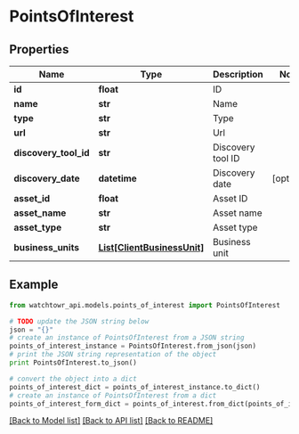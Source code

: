 # PointsOfInterest


## Properties
Name | Type | Description | Notes
------------ | ------------- | ------------- | -------------
**id** | **float** | ID | 
**name** | **str** | Name | 
**type** | **str** | Type | 
**url** | **str** | Url | 
**discovery_tool_id** | **str** | Discovery tool ID | 
**discovery_date** | **datetime** | Discovery date | [optional] 
**asset_id** | **float** | Asset ID | 
**asset_name** | **str** | Asset name | 
**asset_type** | **str** | Asset type | 
**business_units** | [**List[ClientBusinessUnit]**](ClientBusinessUnit.md) | Business unit | 

## Example

```python
from watchtowr_api.models.points_of_interest import PointsOfInterest

# TODO update the JSON string below
json = "{}"
# create an instance of PointsOfInterest from a JSON string
points_of_interest_instance = PointsOfInterest.from_json(json)
# print the JSON string representation of the object
print PointsOfInterest.to_json()

# convert the object into a dict
points_of_interest_dict = points_of_interest_instance.to_dict()
# create an instance of PointsOfInterest from a dict
points_of_interest_form_dict = points_of_interest.from_dict(points_of_interest_dict)
```
[[Back to Model list]](../README.md#documentation-for-models) [[Back to API list]](../README.md#documentation-for-api-endpoints) [[Back to README]](../README.md)


